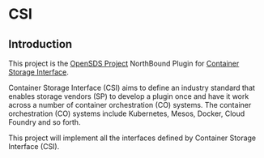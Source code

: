# CSI

## Introduction

This project is the [OpenSDS Project](https://opensds.io/) NorthBound Plugin for
[Container Storage Interface](https://github.com/container-storage-interface/spec).

Container Storage Interface (CSI) aims to define an industry standard
that enables storage vendors (SP) to develop a plugin once and have
it work across a number of container orchestration (CO) systems. The
container orchestration (CO) systems include Kubernetes, Mesos, Docker,
Cloud Foundry and so forth.

This project will implement all the interfaces defined by
Container Storage Interface (CSI).

